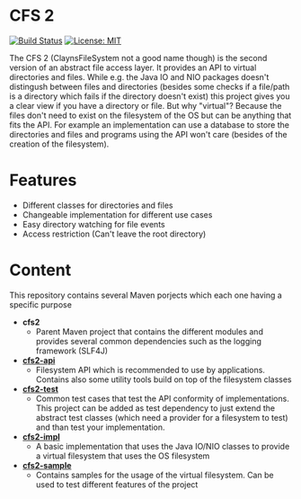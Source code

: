 # CFS 2
[![Build Status](https://travis-ci.org/Clayn/cfs2.svg?branch=development)](https://travis-ci.org/Clayn/cfs2) [![License: MIT](https://img.shields.io/badge/License-MIT-yellow.svg)](https://opensource.org/licenses/MIT)

The CFS 2 (ClaynsFileSystem not a good name though) is the second version of  an abstract file access layer. 
It provides an API to virtual directories and files. While e.g. the Java IO and NIO packages doesn't distingush between files and directories (besides some checks if a file/path is a directory which fails if the directory doesn't exist) this project gives you a clear view if you have a directory or file. But why "virtual"? Because the files don't need to exist on the filesystem of the OS but can be anything that fits the API. For example an implementation can use a database to store the directories and files and programs using the API won't care (besides of the creation of the filesystem).

# Features
 - Different classes for directories and files
 - Changeable implementation for different use cases
 - Easy directory watching for file events
 - Access restriction (Can't leave the root directory)

# Content
This repository contains several Maven porjects which each one having a specific purpose

- **cfs2** 
	- Parent Maven project that contains the different modules and provides several common dependencies such as the logging framework (SLF4J)
- **[cfs2-api](https://github.com/Clayn/cfs2/tree/master/ClaynFileSystem2/ClaynFileSystem2-API)**
	- Filesystem API which is recommended to use by applications. Contains also some utility tools build on top of the filesystem classes
- **[cfs2-test](https://github.com/Clayn/cfs2/tree/master/ClaynFileSystem2/ClaynFileSystemTests)**
	- Common test cases that test the API conformity of implementations. This project can be added as test dependency to just extend the abstract test classes (which need a provider for a filesystem to test) and than test your implementation. 
- **[cfs2-impl](https://github.com/Clayn/cfs2/tree/master/ClaynFileSystem2/Local-Impl)** 
	- A basic implementation that uses the Java IO/NIO classes to provide a virtual filesystem that uses the OS filesystem
- **[cfs2-sample](https://github.com/Clayn/cfs2/tree/master/ClaynFileSystem2/ManualTest)** 
	- Contains samples for the usage of the virtual filesystem. Can be used to test different features of the project
<!--stackedit_data:
eyJoaXN0b3J5IjpbMTQ3MjA4NjU4Nyw3NTQ4NDA0MDgsLTE1MT
c1MzUyNTBdfQ==
-->